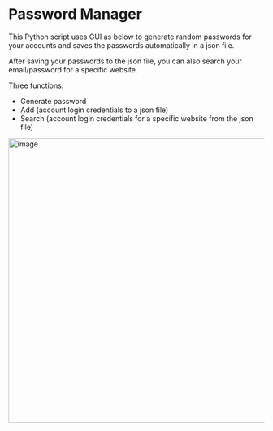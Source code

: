 # Password Manager

This Python script uses GUI as below to generate random passwords for your accounts and saves the passwords automatically in a json file.

After saving your passwords to the json file, you can also search your email/password for a specific website.

Three functions:
* Generate password
* Add (account login credentials to a json file)
* Search (account login credentials for a specific website from the json file)

<img width="559" alt="image" src="https://user-images.githubusercontent.com/92130978/193488466-bd1d714b-9115-408f-bf66-e938e90e2f27.png">
